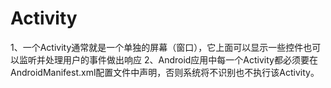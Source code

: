 # Activity
1、一个Activity通常就是一个单独的屏幕（窗口），它上面可以显示一些控件也可以监听并处理用户的事件做出响应
2、Android应用中每一个Activity都必须要在AndroidManifest.xml配置文件中声明，否则系统将不识别也不执行该Activity。
